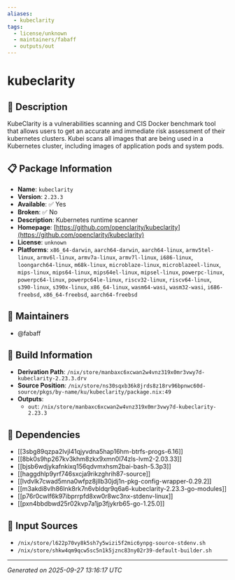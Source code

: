 ```yaml
---
aliases:
  - kubeclarity
tags:
  - license/unknown
  - maintainers/fabaff
  - outputs/out
---
```


# kubeclarity

## 📝 Description

KubeClarity is a vulnerabilities scanning and CIS Docker benchmark tool that
allows users to get an accurate and immediate risk assessment of their
kubernetes clusters. Kubei scans all images that are being used in a
Kubernetes cluster, including images of application pods and system pods.


## 📋 Package Information

- **Name**: `kubeclarity`
- **Version**: `2.23.3`
- **Available**: ✅ Yes
- **Broken**: ✅ No
- **Description**: Kubernetes runtime scanner
- **Homepage**: [https://github.com/openclarity/kubeclarity](https://github.com/openclarity/kubeclarity)
- **License**: `unknown`
- **Platforms**: `x86_64-darwin`, `aarch64-darwin`, `aarch64-linux`, `armv5tel-linux`, `armv6l-linux`, `armv7a-linux`, `armv7l-linux`, `i686-linux`, `loongarch64-linux`, `m68k-linux`, `microblaze-linux`, `microblazeel-linux`, `mips-linux`, `mips64-linux`, `mips64el-linux`, `mipsel-linux`, `powerpc-linux`, `powerpc64-linux`, `powerpc64le-linux`, `riscv32-linux`, `riscv64-linux`, `s390-linux`, `s390x-linux`, `x86_64-linux`, `wasm64-wasi`, `wasm32-wasi`, `i686-freebsd`, `x86_64-freebsd`, `aarch64-freebsd`
## 👥 Maintainers

- @fabaff


## 🔧 Build Information

- **Derivation Path**: `/nix/store/manbaxc6xcwan2w4vnz319x0mr3vwy7d-kubeclarity-2.23.3.drv`
- **Source Position**: `/nix/store/ns30sqxb36k8jrds8z18rv96bpnwc60d-source/pkgs/by-name/ku/kubeclarity/package.nix:49`
- **Outputs**:
  - `out`:  `/nix/store/manbaxc6xcwan2w4vnz319x0mr3vwy7d-kubeclarity-2.23.3`

## 🔗 Dependencies

- [[3sbg89qzpa2lvjl41qjyvdna5hap16hm-btrfs-progs-6.16]]
- [[8bk0s9hp267kv3khm8zkx9xmn0l74zls-lvm2-2.03.33]]
- [[bjsb6wdjykafnkixq156qdvmxhsm2bai-bash-5.3p3]]
- [[haggdhlp9yrf746sxcja9rikzghrih87-source]]
- [[lvdvlk7cwad5mna0wfpz8jllb30jdj1n-pkg-config-wrapper-0.29.2]]
- [[m3akdi8vlh86lnk8rk7n6vbldqr9q6a6-kubeclarity-2.23.3-go-modules]]
- [[p76r0cwlf6k97ibprrpfd8xw0r8wc3nx-stdenv-linux]]
- [[pxn4bbdbwd25r02kvp7a1jp3fjykrb65-go-1.25.0]]

## 📁 Input Sources

- `/nix/store/l622p70vy8k5sh7y5wizi5f2mic6ynpg-source-stdenv.sh`
- `/nix/store/shkw4qm9qcw5sc5n1k5jznc83ny02r39-default-builder.sh`

---
*Generated on 2025-09-27 13:16:17 UTC*
